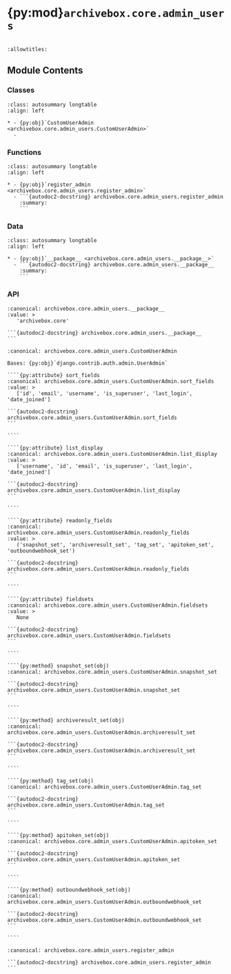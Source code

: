 # {py:mod}`archivebox.core.admin_users`

```{py:module} archivebox.core.admin_users
```

```{autodoc2-docstring} archivebox.core.admin_users
:allowtitles:
```

## Module Contents

### Classes

````{list-table}
:class: autosummary longtable
:align: left

* - {py:obj}`CustomUserAdmin <archivebox.core.admin_users.CustomUserAdmin>`
  -
````

### Functions

````{list-table}
:class: autosummary longtable
:align: left

* - {py:obj}`register_admin <archivebox.core.admin_users.register_admin>`
  - ```{autodoc2-docstring} archivebox.core.admin_users.register_admin
    :summary:
    ```
````

### Data

````{list-table}
:class: autosummary longtable
:align: left

* - {py:obj}`__package__ <archivebox.core.admin_users.__package__>`
  - ```{autodoc2-docstring} archivebox.core.admin_users.__package__
    :summary:
    ```
````

### API

````{py:data} __package__
:canonical: archivebox.core.admin_users.__package__
:value: >
   'archivebox.core'

```{autodoc2-docstring} archivebox.core.admin_users.__package__
```

````

`````{py:class} CustomUserAdmin(model, admin_site)
:canonical: archivebox.core.admin_users.CustomUserAdmin

Bases: {py:obj}`django.contrib.auth.admin.UserAdmin`

````{py:attribute} sort_fields
:canonical: archivebox.core.admin_users.CustomUserAdmin.sort_fields
:value: >
   ['id', 'email', 'username', 'is_superuser', 'last_login', 'date_joined']

```{autodoc2-docstring} archivebox.core.admin_users.CustomUserAdmin.sort_fields
```

````

````{py:attribute} list_display
:canonical: archivebox.core.admin_users.CustomUserAdmin.list_display
:value: >
   ['username', 'id', 'email', 'is_superuser', 'last_login', 'date_joined']

```{autodoc2-docstring} archivebox.core.admin_users.CustomUserAdmin.list_display
```

````

````{py:attribute} readonly_fields
:canonical: archivebox.core.admin_users.CustomUserAdmin.readonly_fields
:value: >
   ('snapshot_set', 'archiveresult_set', 'tag_set', 'apitoken_set', 'outboundwebhook_set')

```{autodoc2-docstring} archivebox.core.admin_users.CustomUserAdmin.readonly_fields
```

````

````{py:attribute} fieldsets
:canonical: archivebox.core.admin_users.CustomUserAdmin.fieldsets
:value: >
   None

```{autodoc2-docstring} archivebox.core.admin_users.CustomUserAdmin.fieldsets
```

````

````{py:method} snapshot_set(obj)
:canonical: archivebox.core.admin_users.CustomUserAdmin.snapshot_set

```{autodoc2-docstring} archivebox.core.admin_users.CustomUserAdmin.snapshot_set
```

````

````{py:method} archiveresult_set(obj)
:canonical: archivebox.core.admin_users.CustomUserAdmin.archiveresult_set

```{autodoc2-docstring} archivebox.core.admin_users.CustomUserAdmin.archiveresult_set
```

````

````{py:method} tag_set(obj)
:canonical: archivebox.core.admin_users.CustomUserAdmin.tag_set

```{autodoc2-docstring} archivebox.core.admin_users.CustomUserAdmin.tag_set
```

````

````{py:method} apitoken_set(obj)
:canonical: archivebox.core.admin_users.CustomUserAdmin.apitoken_set

```{autodoc2-docstring} archivebox.core.admin_users.CustomUserAdmin.apitoken_set
```

````

````{py:method} outboundwebhook_set(obj)
:canonical: archivebox.core.admin_users.CustomUserAdmin.outboundwebhook_set

```{autodoc2-docstring} archivebox.core.admin_users.CustomUserAdmin.outboundwebhook_set
```

````

`````

````{py:function} register_admin(admin_site)
:canonical: archivebox.core.admin_users.register_admin

```{autodoc2-docstring} archivebox.core.admin_users.register_admin
```
````
